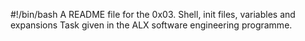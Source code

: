 #!/bin/bash
A README file for the 0x03. Shell, init files, variables and expansions Task given in the ALX software engineering programme.
